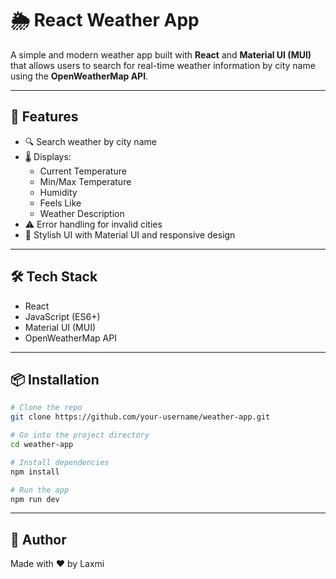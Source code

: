 # 🌦️ React Weather App

A simple and modern weather app built with **React** and **Material UI (MUI)** that allows users to search for real-time weather information by city name using the **OpenWeatherMap API**.

---

## 🚀 Features

- 🔍 Search weather by city name
- 🌡️ Displays:
  - Current Temperature
  - Min/Max Temperature
  - Humidity
  - Feels Like
  - Weather Description
- ⚠️ Error handling for invalid cities
- 🎨 Stylish UI with Material UI and responsive design

---

## 🛠️ Tech Stack

- React
- JavaScript (ES6+)
- Material UI (MUI)
- OpenWeatherMap API


---

## 📦 Installation

```bash
# Clone the repo
git clone https://github.com/your-username/weather-app.git

# Go into the project directory
cd weather-app

# Install dependencies
npm install

# Run the app
npm run dev
```

---

## 💬 Author

Made with ❤️ by Laxmi

```

